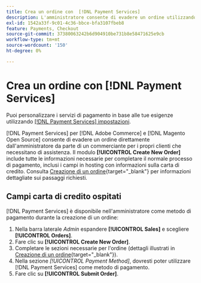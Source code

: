 ```yaml
---
title: Crea un ordine con  [!DNL Payment Services]
description: L'amministratore consente di evadere un ordine utilizzando  [!DNL Payment Services]  direttamente dall'amministratore da un commerciante per i propri clienti che necessitano di assistenza.
exl-id: 1542a33f-9c01-4c36-bbce-bfa3107fbeb8
feature: Payments, Checkout
source-git-commit: 37380063242b6d904910be731b8e58471625e9cb
workflow-type: tm+mt
source-wordcount: '150'
ht-degree: 0%

---
```


# Crea un ordine con [!DNL Payment Services]

Puoi personalizzare i servizi di pagamento in base alle tue esigenze utilizzando [[!DNL Payment Services] impostazioni](settings.md).

[!DNL Payment Services] per [!DNL Adobe Commerce] e [!DNL Magento Open Source] consente di evadere un ordine direttamente dall&#39;amministratore da parte di un commerciante per i propri clienti che necessitano di assistenza. Il modulo **[!UICONTROL Create New Order]** include tutte le informazioni necessarie per completare il normale processo di pagamento, inclusi i campi in hosting con informazioni sulla carta di credito. Consulta [Creazione di un ordine](https://experienceleague.adobe.com/en/docs/commerce-admin/stores-sales/point-of-purchase/assist/customer-account-create-order){target="_blank"} per informazioni dettagliate sui passaggi richiesti.

## Campi carta di credito ospitati

[!DNL Payment Services] è disponibile nell&#39;amministratore come metodo di pagamento durante la creazione di un ordine:

1. Nella barra laterale _Admin_ espandere **[!UICONTROL Sales]** e scegliere **[!UICONTROL Orders]**.
1. Fare clic su **[!UICONTROL Create New Order]**.
1. Completare le sezioni necessarie per l&#39;ordine (dettagli illustrati in [Creazione di un ordine](https://experienceleague.adobe.com/en/docs/commerce-admin/stores-sales/point-of-purchase/assist/customer-account-create-order){target="_blank"}).
1. Nella sezione _[!UICONTROL Payment Method]_, dovresti poter utilizzare [!DNL Payment Services] come metodo di pagamento.
1. Fare clic su **[!UICONTROL Submit Order]**.
